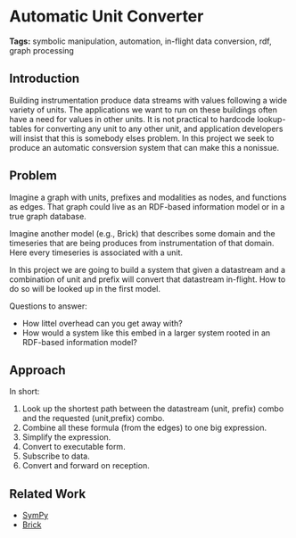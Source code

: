 # Automatic Unit Converter

**Tags:** symbolic manipulation, automation, in-flight data conversion, rdf, graph processing

## Introduction

Building instrumentation produce data streams with values following a wide variety of units. The applications we want to run on these buildings often have a need for values in other units. It is not practical to hardcode lookup-tables for converting any unit to any other unit, and application developers will insist that this is somebody elses problem. In this project we seek to produce an automatic consversion system that can make this a nonissue.

## Problem

Imagine a graph with units, prefixes and modalities as nodes, and functions as edges. That graph could live as an RDF-based information model or in a true graph database.

Imagine another model (e.g., Brick) that describes some domain and the timeseries that are being produces from instrumentation of that domain. Here every timeseries is associated with a unit.

In this project we are going to build a system that given a datastream and a combination of unit and prefix will convert that datastream in-flight. How to do so will be looked up in the first model.

Questions to answer:
- How littel overhead can you get away with?
- How would a system like this embed in a larger system rooted in an RDF-based information model?

## Approach

In short:
1. Look up the shortest path between the datastream (unit, prefix) combo and the requested (unit,prefix) combo.
2. Combine all these formula (from the edges) to one big expression.
3. Simplify the expression.
4. Convert to executable form.
5. Subscribe to data.
6. Convert and forward on reception.

## Related Work

- [SymPy](https://www.sympy.org/en/index.html)
- [Brick](https://brickschema.org)

